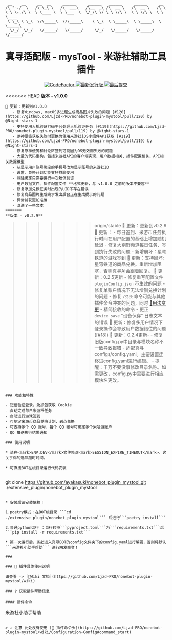 
```
 __    __     __  __     ______     ______   ______     ______     __
/\ "-./  \   /\ \_\ \   /\  ___\   /\__  _\ /\  __ \   /\  __ \   /\ \
\ \ \-./\ \  \ \____ \  \ \___  \  \/_/\ \/ \ \ \/\ \  \ \ \/\ \  \ \ \____
 \ \_\ \ \_\  \/\_____\  \/\_____\    \ \_\  \ \_____\  \ \_____\  \ \_____\
  \/_/  \/_/   \/_____/   \/_____/     \/_/   \/_____/   \/_____/   \/_____/
```

<div align="center"><h1> 真寻适配版 - mysTool - 米游社辅助工具插件</div>

<div align="center">
  <a href="https://github.com/ayakasuki/nonebot_plugin_mystool" target="_blank">
    <img alt="CodeFactor" src="https://www.codefactor.io/repository/github/ayakasuki/nonebot_plugin_mystool/badge?style=for-the-badge">
  </a>
  <a href="https://github.com/ayakasuki/nonebot-plugin-mystool" target="_blank">
    <img alt="最新发行版" src="https://img.shields.io/github/v/release/Aayakasuki/nonebot_plugin_mystool?logo=python&style=for-the-badge">
  </a>
  <a href="https://github.com/ayakasuki/nonebot-plugin-mystool" target="_blank">
    <img alt="最后提交" src="https://img.shields.io/github/last-commit/Ayakasuki/nonebot_plugin_mystool?style=for-the-badge">
  </a>
</div>

<<<<<<< HEAD
**版本 - v1.0.0**
 ```
📣 更新：更新到v1.0.0
    - 修复Windows, macOS多进程生成商品图片失败的问题 [#120](https://github.com/Ljzd-PRO/nonebot-plugin-mystool/pull/120) by @Night-stars-1
    - 支持使用人机验证打码平台处理人机验证任务 [#119](https://github.com/Ljzd-PRO/nonebot-plugin-mystool/pull/119) by @Night-stars-1
    - 原神便笺获取失败时更换为使用米游社iOS小组件API获取 [#119](https://github.com/Ljzd-PRO/nonebot-plugin-mystool/pull/119) by @Night-stars-1
    - 修复原神便笺和讨论区签到可能因为DS无效而失败的问题
    - 大量的代码重构，包括米游社API的客户端实现、用户数据相关、插件配置相关、API相关数据模型
    - 从显示用户账号绑定的手机号改为显示账号的米游社ID
    - 设置、兑换计划功能支持群聊使用
    - 登陆绑定只需要进行一次短信验证
    - 用户数据文件、插件配置文件 **格式更新，与 v1.0.0 之前的版本不兼容**
    - 修复添加兑换任务时出现的UID不存在错误
    - 修复商品图片生成完才发出后台正在生成提示的问题
    - 异常捕获更加准确
    - 改进了一些文本
=======
**版本 - v0.2.9**
 ```
>>>>>>> origin/stable
📣 更新：更新到v0.2.9
📣 更新：
    - 每日签到、米游币任务执行时间在用户配置的基础上增加随机延迟
    - 修复大别野频道每日任务、签到执行失败的问题
    - 新增崩坏：星穹铁道的游戏签到
📣 更新：支持崩坏:星穹铁道的商品兑换。重新增加阻塞，否则真寻AI会跟着回复。
📣 更新：0.2.5更新
    - 修复重写配置文件 `pluginConfig.json` 不生效的问题
    - 修复单账户情况下无法增删兑换计划的问题
    - 修复 `/兑换` 命令可能与其他插件命令冲突的问题，同时 [🔗用法变更](增加删除兑换计划)
    - 精简接收的命令
    - 更正 `device_save` "设备保存" 日志文本的错误
📣 更新：修复多用户情况下登录操作会导致用户数据错位的问题([#18])
📣 更新：0.2.4更新-
        - 修复旧版config.py中目录与模块名称不一致导致报错
        - 适配真寻configs/config.yaml。主要设置迁移进config.yaml进行编辑。
        - 提醒：千万不要没事修改目录名称。如需更改，config.py中需要进行相应模块名更改。
```

### 功能和特性

- 短信验证登录，免抓包获取 Cookie
- 自动完成每日米游币任务
- 自动进行游戏签到
- 可制定米游币商品兑换计划，到点兑换
- 可支持多个 QQ 账号，每个 QQ 账号可绑定多个米哈游账户
- QQ 推送执行结果通知

### 使用说明

* 请在<mark>ENV.DEV</mark>文件修改<mark>SESSION_EXPIRE_TIMEOUT</mark>，这关乎你的选项超时时间。

* 可直接BOT在根目录运行代码安装
  
  ```
  git clone https://github.com/ayakasuki/nonebot_plugin_mystool.git ./extensive_plugin/nonebot_plugin_mystool
  ```

* 安装后请安装依赖！
 
  1.poetry模式：在BOT根目录 ```cd ./extensive_plugin/nonebot_plugin_mystool``` 后进行```poetry install```
 
  2.普通python运行 ：自行转换```pyproject.toml```为```requirements.txt```后```pip install -r requirements.txt```

* 第一次运行后，务必进入真寻BOT的config文件夹下的config.yaml进行编辑，否则将默认```米游社小助手帮助``` 进行触发命令！

### 

### 📖 插件具体使用说明

请查看 -> [🔗Wiki 文档](https://github.com/Ljzd-PRO/nonebot-plugin-mystool/wiki)

### ❓ 获取插件帮助信息

#### 插件命令

```
米游社小助手帮助
```

> ⚠️ 注意 此处没有使用 [🔗 插件命令头](https://github.com/Ljzd-PRO/nonebot-plugin-mystool/wiki/Configuration-Config#command_start)
